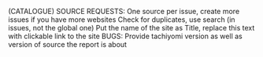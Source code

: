 (CATALOGUE) SOURCE REQUESTS:
  One source per issue, create more issues if you have more websites
  Check for duplicates, use search (in issues, not the global one)
  Put the name of the site as Title, replace this text with clickable link to the site
BUGS:
  Provide tachiyomi version as well as version of source the report is about
